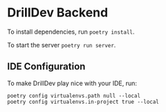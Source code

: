 # DrillDev Backend

To install dependencies, run `poetry install`.

To start the server `poetry run server`.

## IDE Configuration

To make DrillDev play nice with your IDE, run:

```shell script
poetry config virtualenvs.path null --local
poetry config virtualenvs.in-project true --local
```
